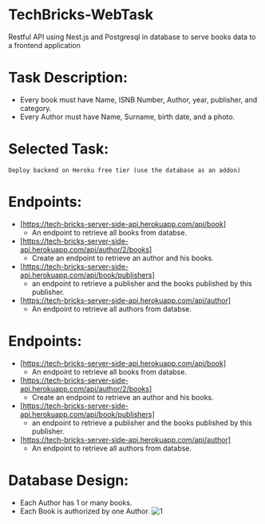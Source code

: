 # TechBricks-WebTask
Restful API using Nest.js and Postgresql in database to serve books data to a frontend application


# Task Description:
- Every book must have Name, ISNB Number, Author, year, publisher, and category.
- Every Author must have Name, Surname, birth date, and a photo.

# Selected Task:
`Deploy backend on Heroku free tier (use the database as an addon)`

# Endpoints:

- [https://tech-bricks-server-side-api.herokuapp.com/api/book]
  - An endpoint to retrieve all books from databse.
- [https://tech-bricks-server-side-api.herokuapp.com/api/author/2/books]
  - Create an endpoint to retrieve an author and his books.
- [https://tech-bricks-server-side-api.herokuapp.com/api/book/publishers]
  - an endpoint to retrieve a publisher and the books published by this publisher.
- [https://tech-bricks-server-side-api.herokuapp.com/api/author]
  - An endpoint to retrieve all authors from databse.


# Endpoints:
-  [https://tech-bricks-server-side-api.herokuapp.com/api/book] 
    - An endpoint to retrieve all books from databse.
-  [https://tech-bricks-server-side-api.herokuapp.com/api/author/2/books]
    - Create an endpoint to retrieve an author and his books.
-  [https://tech-bricks-server-side-api.herokuapp.com/api/book/publishers]
    - an endpoint to retrieve a publisher and the books published by this publisher.
-  [https://tech-bricks-server-side-api.herokuapp.com/api/author]
    - An endpoint to retrieve all authors from databse.
    
    
# Database Design:

- Each Author has 1 or many books.
- Each Book is authorized by one Author.
![1](ERD.png)

